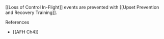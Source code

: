 [[Loss of Control In-Flight]] events are prevented with [[Upset Prevention and Recovery Training]].

References
- [[AFH Ch4]]